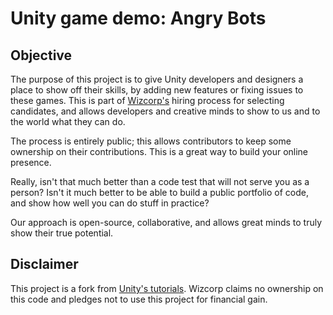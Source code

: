 # Unity game demo: Angry Bots

## Objective

The purpose of this project is to give Unity developers and designers
a place to show off their skills, by adding new features
or fixing issues to these games. This is part of [Wizcorp's](http://www.wizcorp.jp)
hiring process for selecting candidates, and allows developers and creative minds
to show to us and to the world what they can do.

The process is entirely public; this allows contributors to keep some
ownership on their contributions. This is a great way to build your online
presence.

Really, isn't that much better than a code test that will not serve you
as a person? Isn't it much better to be able to build a public portfolio of
code, and show how well you can do stuff in practice?

Our approach is open-source, collaborative, and allows great minds to truly show their true potential.

## Disclaimer

This project is a fork from [Unity's tutorials](http://unity3d.com/learn/tutorials/modules).
Wizcorp claims no ownership on this code and pledges not to use this
project for financial gain.
